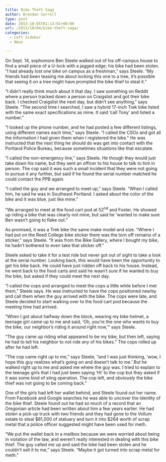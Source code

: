 ```yaml
---
title: Bike Theft Saga
author: Brendan Sorrell
type: post
date: 2013-10-05T01:13:01+00:00
url: /2013/10/04/bike-theft-saga/
categories:
  - Left Sidebar
  - News

---
```

On Sept. 14, sophomore Ben Steele walked out of his off-campus house to find a small piece of a U-lock with a jagged edge; his bike had been stolen. “I had already lost one bike on campus as a freshman,” says Steele. “My friends had been teasing me about locking this one to a tree, it’s possible that seeing it on a tree might have prompted the bike thief to steal it.”

“I didn’t really think much about it that day. I saw something on Reddit where a person tracked down a person on Craigslist and got their bike back. I checked Craigslist the next day, but didn’t see anything,” says Steele. “The second time I searched, I saw a hybrid 17-inch Trek bike listed with the same exact specifications as mine. It said ‘call Tony’ and listed a number.”

“I looked up the phone number, and he had posted a few different listings, using different names each time,” says Steele. “I called the CSOs and got all the information I had given them when I registered the bike.” He was instructed that the next thing he should do was get into contact with the Portland Police Bureau, because sometimes situations like that escalate.

“I called the non-emergency line,” says Steele. He though they would just take down his name, but they sent an officer to his house to talk to him in person. The cop said it was such a small incident that they were not going to pursue it any further, but said if he found the serial number matched he could contact the PPB again.

“I called the guy and we arranged to meet up,” says Steele. “When I called him, he said he was in Southeast Portland. I asked about the color of the bike and it was blue, just like mine.”

“We arranged to meet at the food cart pod at 52<sup>nd</sup> and Foster. He showed up riding a bike that was clearly not mine, but said he ‘wanted to make sure Ben wasn’t going to flake out.”

As promised, it was a Trek bike the same make model and size. “Where I had put on the Reed College bike sticker there was the torn off remains of a sticker,” says Steele. “It was from the Bike Gallery, where I bought my bike, he hadn’t bothered to even take that sticker off.”

Steele asked to take it for a test ride but never got out of sight to take a look at the serial number. Looking back, this would have been the opportunity to get his bike back. He could have just ridden off back to his house. Instead, he went back to the food carts and said he wasn’t sure if he wanted to buy the bike, but asked if they could meet the next day.

“I called the cops and arranged to meet the cops a little while before I met them,” Steele says. He was instructed to have the cops positioned nearby and call them when the guy arrived with the bike. The cops were late, and Steele decided to start walking over to the food cart pod because the meeting time had arrived.

“When I got about halfway down the block, wearing my bike helmet, a teenage girl came up to me and said, ‘Oh, you’re the one who wants to buy the bike, our neighbor’s riding it around right now,’” says Steele.

“The guy came up riding what appeared to be my bike, but then left, saying he had to tell his neighbor to not ride any of his bikes.” The cops rolled up after he had left.

“The cop came right up to me,” says Steele, “and I was just thinking, ‘wow, I hope this guy realizes what’s going on and doesn’t talk to me.’ But he walked right up to me and asked me where the guy was. I tried to explain to the teenage girls that I had just been saying ‘Hi’ to the cop but they asked if it was some kind of sting operation. The cop left, and obviously the bike thief was not going to be coming back.”

One of the girls had left her wallet behind, and Steele found out her name. From Facebook and Google searches he was able to uncover the identity of the bike thief. Steele found out he had so much of a record that an Oregonian article had been written about him a few years earlier. He had stolen a pick-up truck with two friends and they had gone to the Vollum estate to steal $81,000 of statuary and turn it into $264 worth of scrap metal that a police officer suggested might have been used for meth.

“We put the wallet back in a mailbox because we were worried about being in violation of the law, and weren’t really interested in dealing with this bike thief. The guy called me up and said the bike had been stolen and he couldn’t sell it to me,” says Steele. “Maybe it got turned into scrap metal for meth.”